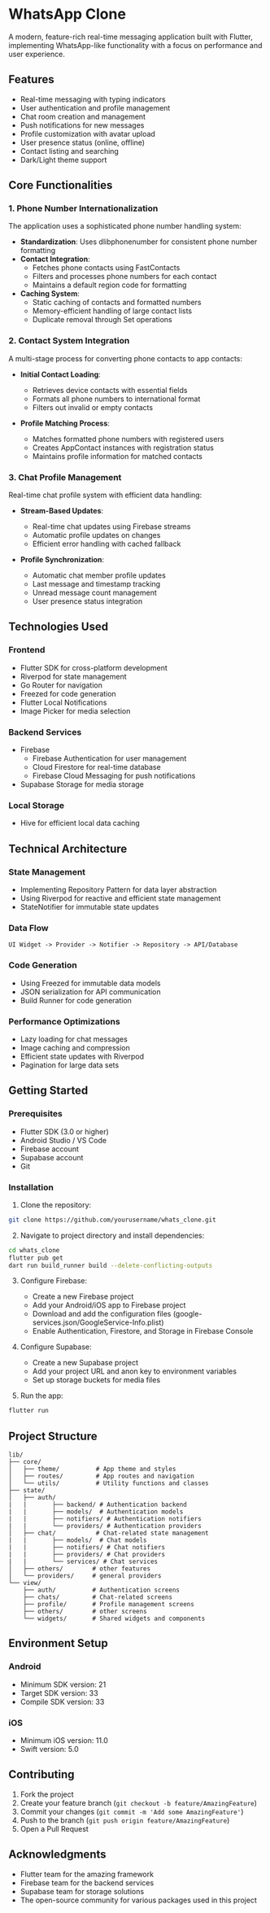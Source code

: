 # WhatsApp Clone

A modern, feature-rich real-time messaging application built with Flutter, implementing WhatsApp-like functionality with a focus on performance and user experience.

## Features

- Real-time messaging with typing indicators
- User authentication and profile management
- Chat room creation and management
- Push notifications for new messages
- Profile customization with avatar upload
- User presence status (online, offline)
- Contact listing and searching 
- Dark/Light theme support

## Core Functionalities

### 1. Phone Number Internationalization
The application uses a sophisticated phone number handling system:
- **Standardization**: Uses dlibphonenumber for consistent phone number formatting
- **Contact Integration**: 
  - Fetches phone contacts using FastContacts
  - Filters and processes phone numbers for each contact
  - Maintains a default region code for formatting
- **Caching System**:
  - Static caching of contacts and formatted numbers
  - Memory-efficient handling of large contact lists
  - Duplicate removal through Set operations

### 2. Contact System Integration
A multi-stage process for converting phone contacts to app contacts:
- **Initial Contact Loading**:
  - Retrieves device contacts with essential fields
  - Formats all phone numbers to international format
  - Filters out invalid or empty contacts

- **Profile Matching Process**:
  - Matches formatted phone numbers with registered users
  - Creates AppContact instances with registration status
  - Maintains profile information for matched contacts


### 3. Chat Profile Management
Real-time chat profile system with efficient data handling:
- **Stream-Based Updates**:
  - Real-time chat updates using Firebase streams
  - Automatic profile updates on changes
  - Efficient error handling with cached fallback

- **Profile Synchronization**:
  - Automatic chat member profile updates
  - Last message and timestamp tracking
  - Unread message count management
  - User presence status integration


## Technologies Used

### Frontend
- Flutter SDK for cross-platform development
- Riverpod for state management
- Go Router for navigation
- Freezed for code generation
- Flutter Local Notifications
- Image Picker for media selection

### Backend Services
- Firebase
  - Firebase Authentication for user management
  - Cloud Firestore for real-time database
  - Firebase Cloud Messaging for push notifications
- Supabase Storage for media storage

### Local Storage
- Hive for efficient local data caching

## Technical Architecture

### State Management
- Implementing Repository Pattern for data layer abstraction
- Using Riverpod for reactive and efficient state management
- StateNotifier for immutable state updates

### Data Flow
```
UI Widget -> Provider -> Notifier -> Repository -> API/Database
```

### Code Generation
- Using Freezed for immutable data models
- JSON serialization for API communication
- Build Runner for code generation

### Performance Optimizations
- Lazy loading for chat messages
- Image caching and compression
- Efficient state updates with Riverpod
- Pagination for large data sets

## Getting Started

### Prerequisites
- Flutter SDK (3.0 or higher)
- Android Studio / VS Code
- Firebase account
- Supabase account
- Git

### Installation

1. Clone the repository:
```bash
git clone https://github.com/yourusername/whats_clone.git
```

2. Navigate to project directory and install dependencies:
```bash
cd whats_clone
flutter pub get
dart run build_runner build --delete-conflicting-outputs
```

3. Configure Firebase:
   - Create a new Firebase project
   - Add your Android/iOS app to Firebase project
   - Download and add the configuration files (google-services.json/GoogleService-Info.plist)
   - Enable Authentication, Firestore, and Storage in Firebase Console

4. Configure Supabase:
   - Create a new Supabase project
   - Add your project URL and anon key to environment variables
   - Set up storage buckets for media files

5. Run the app:
```bash
flutter run
```

## Project Structure

```
lib/
├── core/
│   ├── theme/          # App theme and styles
│   ├── routes/         # App routes and navigation
│   └── utils/          # Utility functions and classes
├── state/
│   ├── auth/
|   |       ├── backend/ # Authentication backend
|   |       ├── models/  # Authentication models
|   |       ├── notifiers/ # Authentication notifiers
|   |       └── providers/ # Authentication providers
│   ├── chat/           # Chat-related state management
|   |       ├── models/  # Chat models
|   |       ├── notifiers/ # Chat notifiers
|   |       ├── providers/ # Chat providers
|   |       └── services/ # Chat services
│   ├── others/        # other features
│   └── providers/     # general providers
└── view/
    ├── auth/          # Authentication screens
    ├── chats/         # Chat-related screens
    ├── profile/       # Profile management screens
    ├── others/        # other screens
    └── widgets/       # Shared widgets and components
```

## Environment Setup

### Android
- Minimum SDK version: 21
- Target SDK version: 33
- Compile SDK version: 33

### iOS
- Minimum iOS version: 11.0
- Swift version: 5.0

## Contributing

1. Fork the project
2. Create your feature branch (`git checkout -b feature/AmazingFeature`)
3. Commit your changes (`git commit -m 'Add some AmazingFeature'`)
4. Push to the branch (`git push origin feature/AmazingFeature`)
5. Open a Pull Request


## Acknowledgments

- Flutter team for the amazing framework
- Firebase team for the backend services
- Supabase team for storage solutions
- The open-source community for various packages used in this project
